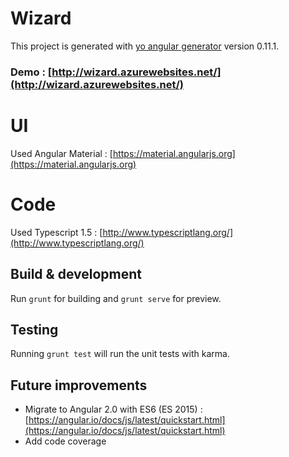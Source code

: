 # Wizard

This project is generated with [yo angular generator](https://github.com/yeoman/generator-angular)
version 0.11.1.

### Demo : [http://wizard.azurewebsites.net/](http://wizard.azurewebsites.net/)

# UI
Used Angular Material : [https://material.angularjs.org](https://material.angularjs.org)

# Code
Used Typescript 1.5 : [http://www.typescriptlang.org/](http://www.typescriptlang.org/)

## Build & development

Run `grunt` for building and `grunt serve` for preview.

## Testing

Running `grunt test` will run the unit tests with karma.

## Future improvements
- Migrate to Angular 2.0 with ES6 (ES 2015) : [https://angular.io/docs/js/latest/quickstart.html](https://angular.io/docs/js/latest/quickstart.html)
- Add code coverage